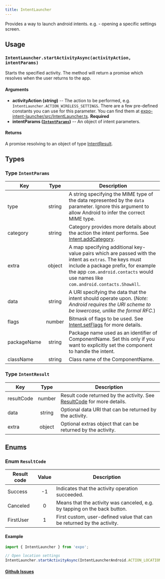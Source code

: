```yaml
---
title: IntentLauncher
---
```


Provides a way to launch android intents. e.g. - opening a specific settings screen.

## Usage

### `IntentLauncher.startActivityAsync(activityAction, intentParams)`

Starts the specified activity. The method will return a promise which resolves when the user returns to the app.

#### Arguments

-   **activityAction (_string_)** -- The action to be performed, e.g. `IntentLauncher.ACTION_WIRELESS_SETTINGS`. There are a few pre-defined constants you can use for this parameter. You can find them at [expo-intent-launcher/src/IntentLauncher.ts](https://github.com/expo/expo/blob/master/packages/expo-intent-launcher/src/IntentLauncher.ts). **Required**
-   **intentParams ([`IntentParams`](#typeintentparams))** -- An object of intent parameters.

#### Returns

A promise resolving to an object of type [IntentResult](#typeintentresult).

## Types

### Type `IntentParams`

| Key         | Type   | Description |
| ----------- |:------:| ----------- |
| type        | string | A string specifying the MIME type of the data represented by the `data` parameter. Ignore this argument to allow Android to infer the correct MIME type. |
| category    | string | Category provides more details about the action the intent performs. See [Intent.addCategory](https://developer.android.com/reference/android/content/Intent.html#addCategory(java.lang.String)). |
| extra       | object | A map specifying additional key-value pairs which are passed with the intent as `extras`. The keys must include a package prefix, for example the app `com.android.contacts` would use names like `com.android.contacts.ShowAll`. |
| data        | string | A URI specifying the data that the intent should operate upon. (_Note: Android requires the URI scheme to be lowercase, unlike the formal RFC._) |
| flags       | number | Bitmask of flags to be used. See [Intent.setFlags](https://developer.android.com/reference/android/content/Intent.html#setFlags(int)) for more details. |
| packageName | string | Package name used as an identifier of ComponentName. Set this only if you want to explicitly set the component to handle the intent. |
| className   | string | Class name of the ComponentName. |

### Type `IntentResult`

| Key        | Type   | Description |
| ---------- |:------:| ----------- |
| resultCode | number | Result code returned by the activity. See [ResultCode](#enumresultcode) for more details. |
| data       | string | Optional data URI that can be returned by the activity. |
| extra      | object | Optional extras object that can be returned by the activity. |

## Enums

### Enum `ResultCode`

| Result code | Value | Description |
| ----------- |:-----:| ----------- |
| Success     | -1    | Indicates that the activity operation succeeded. |
| Canceled    | 0     | Means that the activity was canceled, e.g. by tapping on the back button. |
| FirstUser   | 1     | First custom, user-defined value that can be returned by the activity. |

#### Example

```javascript
import { IntentLauncher } from 'expo';

// Open location settings
IntentLauncher.startActivityAsync(IntentLauncherAndroid.ACTION_LOCATION_SOURCE_SETTINGS);
```

#### [Github Issues](https://github.com/expo/expo/labels/IntentLauncher)
